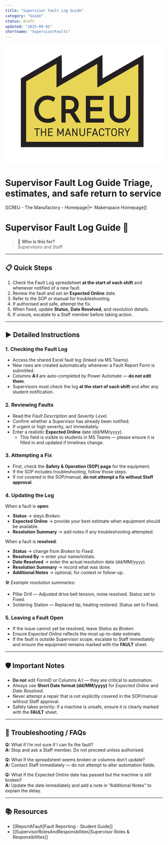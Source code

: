 ```yaml
---
title: "Supervisor Fault Log Guide"  
category: "Guide"  
status: draft  
updated: "2025-09-01"  
shortname: "SupervisorFaults"  
---
```


<!-- Custom banner (from creu-theme.css) -->
<div class="page-banner">
  <img src="../images/creu_logo.png" alt="CREU Makerspace Logo">
  <h1>Supervisor Fault Log Guide <span class="tagline">Triage, estimates, and safe return to service</span></h1>
</div>

[[CREU - The Manufactory - Homepage|← Makerspace Homepage]]

# Supervisor Fault Log Guide 📖

> 👥 **Who is this for?**  
> Supervisors and <span class="black-apron">Staff</span>  

---

## 📋 Quick Steps
1. Check the Fault Log spreadsheet **at the start of each shift** and whenever notified of a new fault.  
2. Review the fault and set an **Expected Online** date.  
3. Refer to the SOP or manual for troubleshooting.  
4. If authorised and safe, attempt the fix.  
5. When fixed, update **Status**, **Date Resolved**, and resolution details.  
6. If unsure, escalate to a <span class="black-apron">Staff</span> member before taking action.  

---

## ▶️ Detailed Instructions

### 1. Checking the Fault Log
- Access the shared Excel fault log (linked via MS Teams).  
- New rows are created automatically whenever a Fault Report Form is submitted.  
- Columns **A:I** are auto-completed by Power Automate — **do not edit them**.  
- Supervisors must check the log **at the start of each shift** and after any student notification.  

### 2. Reviewing Faults
- Read the *Fault Description* and *Severity Level*.  
- Confirm whether a <span class="red-apron">Supervisor</span> has already been notified.  
- If urgent or high severity, act immediately.  
- Enter a realistic **Expected Online** date (dd/MM/yyyy).  
  - This field is visible to students in MS Teams — please ensure it is filled in and updated if timelines change.  

### 3. Attempting a Fix
- First, check the **Safety & Operation (SOP) page** for the equipment.  
- If the SOP includes troubleshooting, follow those steps.  
- If not covered in the SOP/manual, **do not attempt a fix without <span class="black-apron">Staff</span> approval**.  

### 4. Updating the Log
When a fault is **open**:  
- **Status** → stays *Broken*.  
- **Expected Online** → provide your best estimate when equipment should be available.  
- **Resolution Summary** → add notes if any troubleshooting attempted.  

When a fault is **resolved**:  
- **Status** → change from *Broken* to *Fixed*.  
- **Resolved By** → enter your name/initials.  
- **Date Resolved** → enter the actual resolution date (dd/MM/yyyy).  
- **Resolution Summary** → record what was done.  
- **Additional Notes** → optional, for context or follow-up.  

🛠️ *Example resolution summaries:*  
- Pillar Drill — Adjusted drive belt tension, noise resolved. Status set to Fixed.  
- Soldering Station — Replaced tip, heating restored. Status set to Fixed.  

### 5. Leaving a Fault Open
- If the issue cannot yet be resolved, leave *Status* as *Broken*.  
- Ensure *Expected Online* reflects the most up-to-date estimate.  
- If the fault is outside Supervisor scope, escalate to <span class="black-apron">Staff</span> immediately and ensure the equipment remains marked with the **FAULT** sheet.  

---

## 🛡️ Important Notes
- **Do not** edit *FormID* or Columns A:I — they are critical to automation.  
- Always use **Short Date format (dd/MM/yyyy)** for *Expected Online* and *Date Resolved*.  
- Never attempt a repair that is not explicitly covered in the SOP/manual without <span class="black-apron">Staff</span> approval.  
- Safety takes priority: if a machine is unsafe, ensure it is clearly marked with the **FAULT** sheet.  

---

## 🔎 Troubleshooting / FAQs
**Q:** What if I’m not sure if I can fix the fault?  
**A:** Stop and ask a <span class="black-apron">Staff</span> member. Do not proceed unless authorised.  

**Q:** What if the spreadsheet seems broken or columns don’t update?  
**A:** Contact <span class="black-apron">Staff</span> immediately — do not attempt to alter automation fields.  

**Q:** What if the Expected Online date has passed but the machine is still broken?  
**A:** Update the date immediately and add a note in “Additional Notes” to explain the delay.  

---

## 📚 Resources
- [[ReportAFault|Fault Reporting - Student Guide]]
- [[SupervisorRolesAndResponsbilities|Supervisor Roles & Responsibilities]]
